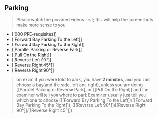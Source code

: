 ## Parking



> Please watch the provided videos first; this will help the screenshots make more sense to you

- [[000 PRE-requisites]]
- [[Forward Bay Parking To the Left]]
- [[Forward Bay Parking To the Right]]
- [[Parallel Parking or Reverse Park]]
- [[Pull On the Right]]
- [[Reverse Left 90°]]
- [[Reverse Right 45°]]
- [[Reverse Right 90°]]

> on exam if you were told to park, you have **2 minutes**, and you can choose a bay(and the side, left and right), unless you are doing [[Parallel Parking or Reverse Park]] or [[Pull On the Right]] and the examiner will tell you where to park
> Examiner usually just tell you which one to choose
> ([[Forward Bay Parking To the Left]]/[[Forward Bay Parking To the Right]]), ([[Reverse Left 90°]]/[[Reverse Right 90°]]/[[Reverse Right 45°]])
